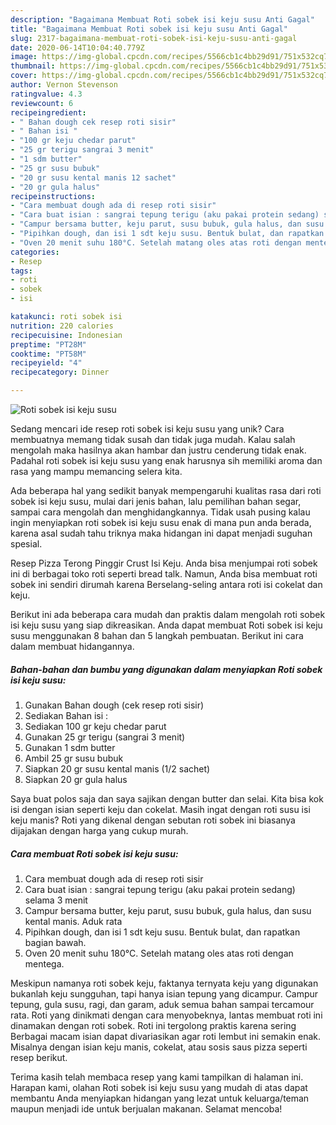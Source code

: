```yaml
---
description: "Bagaimana Membuat Roti sobek isi keju susu Anti Gagal"
title: "Bagaimana Membuat Roti sobek isi keju susu Anti Gagal"
slug: 2317-bagaimana-membuat-roti-sobek-isi-keju-susu-anti-gagal
date: 2020-06-14T10:04:40.779Z
image: https://img-global.cpcdn.com/recipes/5566cb1c4bb29d91/751x532cq70/roti-sobek-isi-keju-susu-foto-resep-utama.jpg
thumbnail: https://img-global.cpcdn.com/recipes/5566cb1c4bb29d91/751x532cq70/roti-sobek-isi-keju-susu-foto-resep-utama.jpg
cover: https://img-global.cpcdn.com/recipes/5566cb1c4bb29d91/751x532cq70/roti-sobek-isi-keju-susu-foto-resep-utama.jpg
author: Vernon Stevenson
ratingvalue: 4.3
reviewcount: 6
recipeingredient:
- " Bahan dough cek resep roti sisir"
- " Bahan isi "
- "100 gr keju chedar parut"
- "25 gr terigu sangrai 3 menit"
- "1 sdm butter"
- "25 gr susu bubuk"
- "20 gr susu kental manis 12 sachet"
- "20 gr gula halus"
recipeinstructions:
- "Cara membuat dough ada di resep roti sisir"
- "Cara buat isian : sangrai tepung terigu (aku pakai protein sedang) selama 3 menit"
- "Campur bersama butter, keju parut, susu bubuk, gula halus, dan susu kental manis. Aduk rata"
- "Pipihkan dough, dan isi 1 sdt keju susu. Bentuk bulat, dan rapatkan bagian bawah."
- "Oven 20 menit suhu 180°C. Setelah matang oles atas roti dengan mentega."
categories:
- Resep
tags:
- roti
- sobek
- isi

katakunci: roti sobek isi 
nutrition: 220 calories
recipecuisine: Indonesian
preptime: "PT28M"
cooktime: "PT58M"
recipeyield: "4"
recipecategory: Dinner

---
```



![Roti sobek isi keju susu](https://img-global.cpcdn.com/recipes/5566cb1c4bb29d91/751x532cq70/roti-sobek-isi-keju-susu-foto-resep-utama.jpg)

Sedang mencari ide resep roti sobek isi keju susu yang unik? Cara membuatnya memang tidak susah dan tidak juga mudah. Kalau salah mengolah maka hasilnya akan hambar dan justru cenderung tidak enak. Padahal roti sobek isi keju susu yang enak harusnya sih memiliki aroma dan rasa yang mampu memancing selera kita.

Ada beberapa hal yang sedikit banyak mempengaruhi kualitas rasa dari roti sobek isi keju susu, mulai dari jenis bahan, lalu pemilihan bahan segar, sampai cara mengolah dan menghidangkannya. Tidak usah pusing kalau ingin menyiapkan roti sobek isi keju susu enak di mana pun anda berada, karena asal sudah tahu triknya maka hidangan ini dapat menjadi suguhan spesial.

Resep Pizza Terong Pinggir Crust Isi Keju. Anda bisa menjumpai roti sobek ini di berbagai toko roti seperti bread talk. Namun, Anda bisa membuat roti sobek ini sendiri dirumah karena Berselang-seling antara roti isi cokelat dan keju.


Berikut ini ada beberapa cara mudah dan praktis dalam mengolah roti sobek isi keju susu yang siap dikreasikan. Anda dapat membuat Roti sobek isi keju susu menggunakan 8 bahan dan 5 langkah pembuatan. Berikut ini cara dalam membuat hidangannya.

<!--inarticleads1-->

##### Bahan-bahan dan bumbu yang digunakan dalam menyiapkan Roti sobek isi keju susu:

1. Gunakan  Bahan dough (cek resep roti sisir)
1. Sediakan  Bahan isi :
1. Sediakan 100 gr keju chedar parut
1. Gunakan 25 gr terigu (sangrai 3 menit)
1. Gunakan 1 sdm butter
1. Ambil 25 gr susu bubuk
1. Siapkan 20 gr susu kental manis (1/2 sachet)
1. Siapkan 20 gr gula halus


Saya buat polos saja dan saya sajikan dengan butter dan selai. Kita bisa kok isi dengan isian seperti keju dan cokelat. Masih ingat dengan roti susu isi keju manis? Roti yang dikenal dengan sebutan roti sobek ini biasanya dijajakan dengan harga yang cukup murah. 

<!--inarticleads2-->

##### Cara membuat Roti sobek isi keju susu:

1. Cara membuat dough ada di resep roti sisir
1. Cara buat isian : sangrai tepung terigu (aku pakai protein sedang) selama 3 menit
1. Campur bersama butter, keju parut, susu bubuk, gula halus, dan susu kental manis. Aduk rata
1. Pipihkan dough, dan isi 1 sdt keju susu. Bentuk bulat, dan rapatkan bagian bawah.
1. Oven 20 menit suhu 180°C. Setelah matang oles atas roti dengan mentega.


Meskipun namanya roti sobek keju, faktanya ternyata keju yang digunakan bukanlah keju sungguhan, tapi hanya isian tepung yang dicampur. Campur tepung, gula susu, ragi, dan garam, aduk semua bahan sampai tercamour rata. Roti yang dinikmati dengan cara menyobeknya, lantas membuat roti ini dinamakan dengan roti sobek. Roti ini tergolong praktis karena sering Berbagai macam isian dapat divariasikan agar roti lembut ini semakin enak. Misalnya dengan isian keju manis, cokelat, atau sosis saus pizza seperti resep berikut. 

Terima kasih telah membaca resep yang kami tampilkan di halaman ini. Harapan kami, olahan Roti sobek isi keju susu yang mudah di atas dapat membantu Anda menyiapkan hidangan yang lezat untuk keluarga/teman maupun menjadi ide untuk berjualan makanan. Selamat mencoba!
